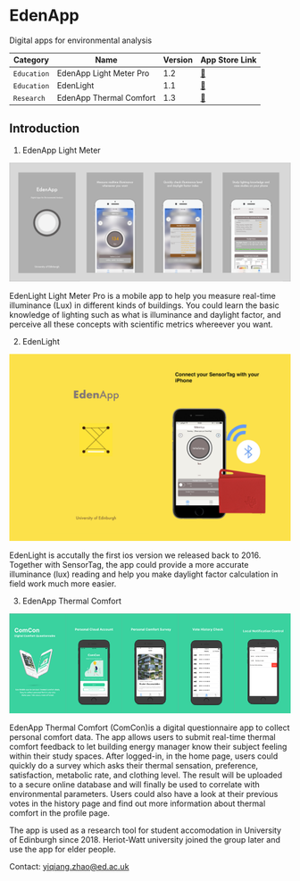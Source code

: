 # EdenApp
Digital apps for environmental analysis

| Category        | Name          | Version  | App Store Link
| -------------   |----------------| -----| ------|
| `Education` | EdenApp Light Meter Pro| 1.2 | [:link:](https://apps.apple.com/gb/app/edenapp-light-meter-pro/id1301790579)|
| `Education`| EdenLight     |   1.1 |[:link:](https://apps.apple.com/gb/app/edenlight/id1171769299) |
| `Research`| EdenApp Thermal Comfort| 1.3 |[:link:](https://apps.apple.com/gb/app/comcon-thermal-comfort/id1444880895)|

## Introduction
1. EdenApp Light Meter
<p align="center">
  <img src="/images/pro.png"  width="600"/>
</p>
EdenLight Light Meter Pro is a mobile app to help you measure real-time illuminance (Lux) in different kinds of buildings. You could learn the basic knowledge of lighting such as what is illuminance and daylight factor, and perceive all these concepts with scientific metrics whereever you want.


2. EdenLight
<p align="center">
  <img src="/images/edenlight.png"  width="600"/>
</p>
EdenLight is accutally the first ios version we released back to 2016. Together with SensorTag, the app could provide a more accurate illuminance (lux) reading and help you make daylight factor calculation in field work much more easier.

3. EdenApp Thermal Comfort
<p align="center">
  <img src="/images/comcon.png"  width="600"/>
</p>
EdenApp Thermal Comfort (ComCon)is a digital questionnaire app to collect personal comfort data. The app allows users to submit real-time thermal comfort feedback to let building energy manager know their subject feeling within their study spaces. After logged-in, in the home page, users could quickly do a survey which asks their thermal sensation, preference, satisfaction, metabolic rate, and clothing level. The result will be uploaded to a secure online database and will finally be used to correlate with environmental parameters. Users could also have a look at their previous votes in the history page and find out more information about thermal comfort in the profile page.

The app is used as a research tool for student accomodation in University of Edinburgh since 2018. Heriot-Watt university joined the group later and use the app for elder people.



Contact: yiqiang.zhao@ed.ac.uk


